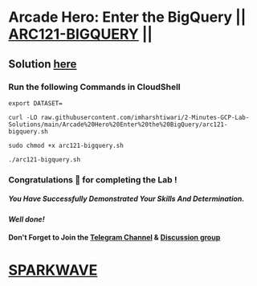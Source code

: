 # Arcade Hero: Enter the BigQuery || [ARC121-BIGQUERY](https://www.cloudskillsboost.google/focuses/83835?&parent=catalog) ||

## Solution [here](https://youtu.be/_PcvWI6TA4I)

### Run the following Commands in CloudShell

```
export DATASET=
```
```
curl -LO raw.githubusercontent.com/imharshtiwari/2-Minutes-GCP-Lab-Solutions/main/Arcade%20Hero%20Enter%20the%20BigQuery/arc121-bigquery.sh

sudo chmod +x arc121-bigquery.sh

./arc121-bigquery.sh
```

### Congratulations 🎉 for completing the Lab !

##### *You Have Successfully Demonstrated Your Skills And Determination.*

#### *Well done!*

#### Don't Forget to Join the [Telegram Channel](https://t.me/sparkwave.01) & [Discussion group](https://t.me/sparkwave.01chats)

# [SPARKWAVE](https://www.youtube.com/@sparkwave.01)
